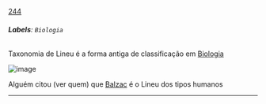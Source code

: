 [244](https://github.com/guilhermeprokisch/guilherme/issues/244) 
###### **Labels**: `Biologia`



Taxonomia de Lineu é a forma antiga de classificação em [Biologia](Biologia)


![image](https://user-images.githubusercontent.com/12011070/166125929-df65eb06-dda3-42f3-802a-2c7c1e9008ba.png)


Alguém citou (ver quem) que [Balzac](Balzac)  é o Lineu dos tipos humanos

-------------------------------------------------------------------------------

